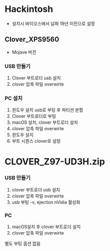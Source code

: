 # Hackintosh
- 설치시 바이오스에서 날짜 19년 이전으로 설정

## Clover_XPS9560
- Mojave 버전

### USB 만들기
1. Clover 부트로더 usb 설치
2. clover 압축 파일 overwirte

### PC 설치
1. 윈도우 설치 usb로 부팅 후 파티션 분할
2. Clover 부트로더로 부팅
3. macOS 설치, clover 부트로더 설치
4. clover 압축 파일 overwirte
5. 윈도우 설치
6. 부트 시퀀스 clover로 설정

# CLOVER_Z97-UD3H.zip

### USB 만들기
1. clover 부트로더 usb 설치
2. clover 압축 파일 overwirte
3. usb 부팅 -v, ejection nVidia 활성화

### PC 
1. macOS설치 후 clover 부트로더 설치
2. clover 압축 파일 overwirte

별도 부팅 옵션 없음
